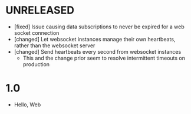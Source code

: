 # UNRELEASED

  * [fixed] Issue causing data subscriptions to never be expired for a web socket connection
  * [changed] Let websocket instances manage their own heartbeats, rather than the websocket server
  * [changed] Send heartbeats every second from websocket instances
    * This and the change prior seem to resolve intermittent timeouts on production

# 1.0

  * Hello, Web
